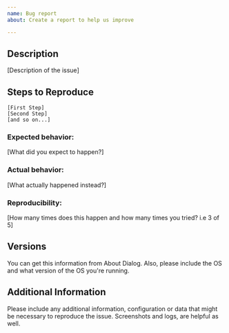 ```yaml
---
name: Bug report
about: Create a report to help us improve

---
```


## Description

[Description of the issue]

## Steps to Reproduce

    [First Step]
    [Second Step]
    [and so on...]

### Expected behavior:

[What did you expect to happen?]

### Actual behavior:

[What actually happened instead?]

### Reproducibility:

[How many times does this happen and how many times you tried? i.e 3 of 5]

## Versions

You can get this information from About Dialog. Also, please include the OS and what version of the OS you're running.

## Additional Information

Please include any additional information, configuration or data that might be necessary to reproduce the issue. Screenshots and logs, are helpful as well.
